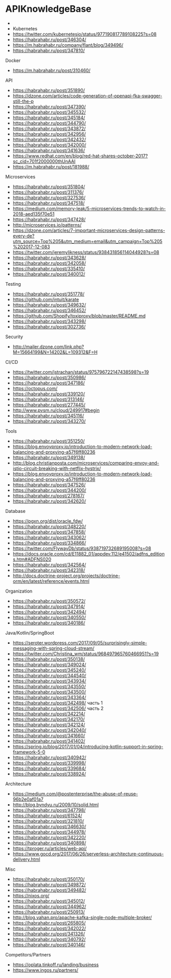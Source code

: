 # APIKnowledgeBase
- 
- Kubernetes
- https://twitter.com/kubernetesio/status/977190817789108225?s=08
- https://habrahabr.ru/post/346304/
- https://m.habrahabr.ru/company/flant/blog/349496/
- https://habrahabr.ru/post/347810/

Docker
- https://m.habrahabr.ru/post/310460/

API
- https://habrahabr.ru/post/351890/
- https://dzone.com/articles/code-generation-of-openapi-fka-swagger-still-the-p
- https://habrahabr.ru/post/347390/
- https://habrahabr.ru/post/345532/
- https://habrahabr.ru/post/345184/
- https://habrahabr.ru/post/344790/
- https://habrahabr.ru/post/343872/
- https://habrahabr.ru/post/342956/
- https://habrahabr.ru/post/342432/
- https://habrahabr.ru/post/342000/
- https://habrahabr.ru/post/341636/
- https://www.redhat.com/en/blog/red-hat-shares-october-2017?sc_cid=701f2000000thUnAAI
- https://m.habrahabr.ru/post/181988/

Microservices
- https://habrahabr.ru/post/351804/
- https://habrahabr.ru/post/311376/
- https://habrahabr.ru/post/327536/
- https://habrahabr.ru/post/347518/
- https://medium.com/memory-leak/5-microservices-trends-to-watch-in-2018-aed135f70e51
- https://habrahabr.ru/post/347428/
- http://microservices.io/patterns/
- https://dzone.com/articles/7-important-microservices-design-patterns-every-de?utm_source=Top%205&utm_medium=email&utm_campaign=Top%205%202017-12-083
- https://twitter.com/jeremylikness/status/938431856114044928?s=08
- https://habrahabr.ru/post/343628/
- https://habrahabr.ru/post/342058/
- https://habrahabr.ru/post/335410/
- https://habrahabr.ru/post/340012/

Testing
- https://habrahabr.ru/post/351778/
- https://github.com/intuit/karate
- https://habrahabr.ru/post/349632/
- https://habrahabr.ru/post/346452/
- https://github.com/Shopify/toxiproxy/blob/master/README.md
- https://habrahabr.ru/post/343298/
- https://habrahabr.ru/post/302736/

Security
- http://mailer.dzone.com/link.php?M=15664199&N=14202&L=109312&F=H

CI/CD
- https://twitter.com/jstrachan/status/975796722147438598?s=19
- https://habrahabr.ru/post/350986/
- https://habrahabr.ru/post/347186/
- https://octopus.com/
- https://habrahabr.ru/post/339120/
- https://habrahabr.ru/post/313146/
- https://habrahabr.ru/post/277445/
- http://www.pvsm.ru/cloud/249917#begin
- https://habrahabr.ru/post/345116/
- https://habrahabr.ru/post/343270/

Tools
- https://habrahabr.ru/post/351250/
- https://blog.envoyproxy.io/introduction-to-modern-network-load-balancing-and-proxying-a57f6ff80236
- https://habrahabr.ru/post/349138/
- http://blog.christianposta.com/microservices/comparing-envoy-and-istio-circuit-breaking-with-netflix-hystrix/
- https://blog.envoyproxy.io/introduction-to-modern-network-load-balancing-and-proxying-a57f6ff80236
- https://habrahabr.ru/post/347526/
- https://habrahabr.ru/post/344200/
- https://habrahabr.ru/post/278167/
- https://habrahabr.ru/post/342620/

Database
- https://pgxn.org/dist/oracle_fdw/
- https://habrahabr.ru/post/348220/
- https://habrahabr.ru/post/347858/
- https://habrahabr.ru/post/343062/
- https://habrahabr.ru/post/334866/
- https://twitter.com/FlywayDb/status/938719732689195008?s=08
- https://docs.oracle.com/cd/E11882_01/appdev.112/e41502/adfns_editions.htm#ADFNS020
- https://habrahabr.ru/post/342564/
- https://habrahabr.ru/post/342318/
- http://docs.doctrine-project.org/projects/doctrine-orm/en/latest/reference/events.html

Organization
- https://habrahabr.ru/post/350572/
- https://habrahabr.ru/post/347914/
- https://habrahabr.ru/post/342494/
- https://habrahabr.ru/post/340550/
- https://habrahabr.ru/post/340186/

Java/Kotlin/SpringBoot
- https://seroter.wordpress.com/2017/09/05/surprisingly-simple-messaging-with-spring-cloud-stream/
- https://twitter.com/Christina_wm/status/968497965760466951?s=19
- https://habrahabr.ru/post/350138/
- https://habrahabr.ru/post/349024/
- https://habrahabr.ru/post/345240/
- https://habrahabr.ru/post/344540/
- https://habrahabr.ru/post/343934/
- https://habrahabr.ru/post/343550/
- https://habrahabr.ru/post/343500/
- https://habrahabr.ru/post/343364/
- https://habrahabr.ru/post/342498/ часть 1
- https://habrahabr.ru/post/342506/ часть 2
- https://habrahabr.ru/post/342214/
- https://habrahabr.ru/post/342170/
- https://habrahabr.ru/post/342124/
- https://habrahabr.ru/post/342040/
- https://habrahabr.ru/post/341660/
- https://habrahabr.ru/post/341402/
- https://spring.io/blog/2017/01/04/introducing-kotlin-support-in-spring-framework-5-0
- https://habrahabr.ru/post/340942/
- https://habrahabr.ru/post/339998/
- https://habrahabr.ru/post/339684/
- https://habrahabr.ru/post/338924/

Architecture
- https://medium.com/@postenterprise/the-abuse-of-reuse-96b2e0af01a7
- http://blog.byndyu.ru/2009/10/solid.html
- https://habrahabr.ru/post/347798/
- https://habrahabr.ru/post/61524/
- https://habrahabr.ru/post/321810/
- https://habrahabr.ru/post/346630/
- https://habrahabr.ru/post/344978/
- https://habrahabr.ru/post/342220/
- https://habrahabr.ru/post/340898/
- https://tproger.ru/articles/web-api/
- https://www.gocd.org/2017/06/26/serverless-architecture-continuous-delivery.html

Misc
- https://habrahabr.ru/post/350170/
- https://habrahabr.ru/post/349872/
- https://habrahabr.ru/post/349482/
- https://nixos.org/
- https://habrahabr.ru/post/345012/
- https://habrahabr.ru/post/344962/
- https://habrahabr.ru/post/250913/
- http://blog.vahan.pro/apache-kafka-single-node-multiple-broker/
- https://habrahabr.ru/post/265805/
- https://habrahabr.ru/post/342022/
- https://habrahabr.ru/post/341326/
- https://habrahabr.ru/post/340792/
- https://habrahabr.ru/post/340146/

Competitors/Partners
- https://oplata.tinkoff.ru/landing/business
- https://www.ingos.ru/partners/
